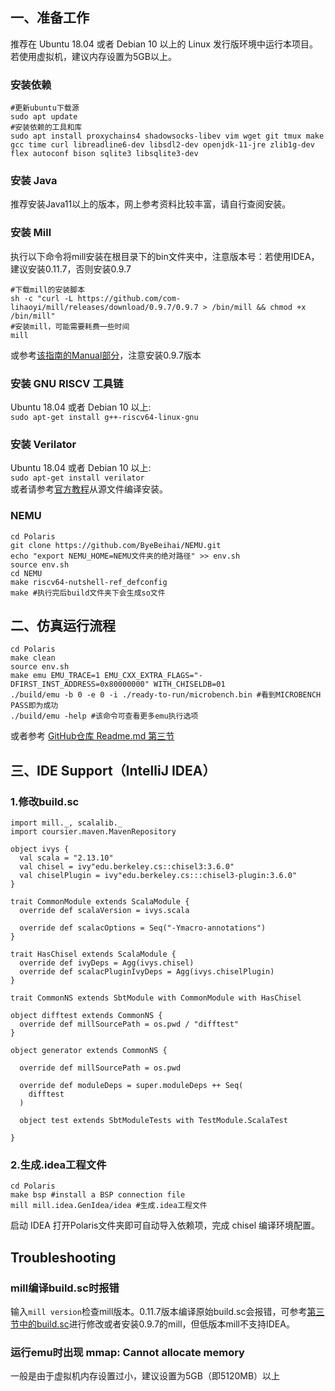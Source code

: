## 一、准备工作
推荐在 Ubuntu 18.04 或者 Debian 10 以上的 Linux 发行版环境中运行本项目。若使用虚拟机，建议内存设置为5GB以上。
### 安装依赖
```
#更新ubuntu下载源
sudo apt update 
#安装依赖的工具和库
sudo apt install proxychains4 shadowsocks-libev vim wget git tmux make gcc time curl libreadline6-dev libsdl2-dev openjdk-11-jre zlib1g-dev flex autoconf bison sqlite3 libsqlite3-dev
```
### 安装 Java
推荐安装Java11以上的版本，网上参考资料比较丰富，请自行查阅安装。
### 安装 Mill
执行以下命令将mill安装在根目录下的bin文件夹中，注意版本号：若使用IDEA，建议安装0.11.7，否则安装0.9.7
```
#下载mill的安装脚本
sh -c "curl -L https://github.com/com-lihaoyi/mill/releases/download/0.9.7/0.9.7 > /bin/mill && chmod +x /bin/mill"
#安装mill，可能需要耗费一些时间
mill 
```
或参考[该指南的Manual部分](http://mill-build.com/mill/Installation_IDE_Support.html#_manual)，注意安装0.9.7版本
### 安装 GNU RISCV 工具链
Ubuntu 18.04 或者 Debian 10 以上:<br />`sudo apt-get install g++-riscv64-linux-gnu`
### 安装 Verilator
Ubuntu 18.04 或者 Debian 10 以上:<br />`sudo apt-get install verilator`<br />或者请参考[官方教程](https://verilator.org/guide/latest/install.html)从源文件编译安装。
### NEMU
```
cd Polaris 
git clone https://github.com/ByeBeihai/NEMU.git
echo "export NEMU_HOME=NEMU文件夹的绝对路径" >> env.sh
source env.sh
cd NEMU
make riscv64-nutshell-ref_defconfig 
make #执行完后build文件夹下会生成so文件
```
## 二、仿真运行流程
```
cd Polaris
make clean
source env.sh
make emu EMU_TRACE=1 EMU_CXX_EXTRA_FLAGS="-DFIRST_INST_ADDRESS=0x80000000" WITH_CHISELDB=01
./build/emu -b 0 -e 0 -i ./ready-to-run/microbench.bin #看到MICROBENCH PASS即为成功
./build/emu -help #该命令可查看更多emu执行选项
```
或者参考 [GitHub仓库 Readme.md 第三节](https://github.com/ByeBeihai/Polaris#3-simulation-and-fpga-implement)
## 三、IDE Support（IntelliJ IDEA）
### 1.修改build.sc
```
import mill._, scalalib._
import coursier.maven.MavenRepository

object ivys {
  val scala = "2.13.10"
  val chisel = ivy"edu.berkeley.cs::chisel3:3.6.0"
  val chiselPlugin = ivy"edu.berkeley.cs:::chisel3-plugin:3.6.0"
}

trait CommonModule extends ScalaModule {
  override def scalaVersion = ivys.scala

  override def scalacOptions = Seq("-Ymacro-annotations")
}

trait HasChisel extends ScalaModule {
  override def ivyDeps = Agg(ivys.chisel)
  override def scalacPluginIvyDeps = Agg(ivys.chiselPlugin)
}

trait CommonNS extends SbtModule with CommonModule with HasChisel

object difftest extends CommonNS {
  override def millSourcePath = os.pwd / "difftest"
}

object generator extends CommonNS {

  override def millSourcePath = os.pwd

  override def moduleDeps = super.moduleDeps ++ Seq(
    difftest
  )

  object test extends SbtModuleTests with TestModule.ScalaTest

}
```
### 2.生成.idea工程文件
```
cd Polaris
make bsp #install a BSP connection file
mill mill.idea.GenIdea/idea #生成.idea工程文件
```
启动 IDEA 打开Polaris文件夹即可自动导入依赖项，完成 chisel 编译环境配置。
## Troubleshooting
### mill编译build.sc时报错
输入`mill version`检查mill版本。0.11.7版本编译原始build.sc会报错，可参考[第三节中的build.sc](#ucxwY)进行修改或者安装0.9.7的mill，但低版本mill不支持IDEA。
### 运行emu时出现 mmap: Cannot allocate memory
一般是由于虚拟机内存设置过小，建议设置为5GB（即5120MB）以上
